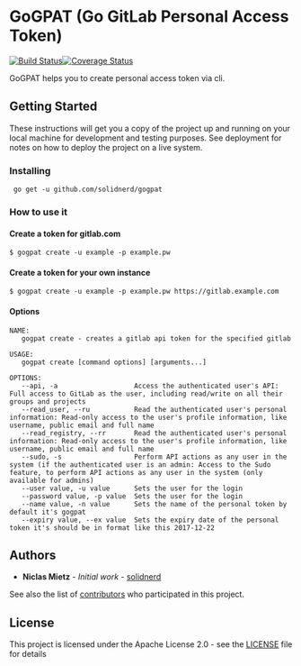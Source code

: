 # GoGPAT (Go GitLab Personal Access Token)
[![Build Status](https://travis-ci.org/solidnerd/gogpat.svg?branch=master)](https://travis-ci.org/solidnerd/gogpat)[![Coverage Status](https://coveralls.io/repos/github/solidnerd/gogpat/badge.svg?branch=master)](https://coveralls.io/github/solidnerd/gogpat?branch=master)

GoGPAT helps you to create personal access token via cli.

## Getting Started

These instructions will get you a copy of the project up and running on your local machine for development and testing purposes. See deployment for notes on how to deploy the project on a live system.


### Installing

```console
 go get -u github.com/solidnerd/gogpat
```

### How to use it

#### Create a token for gitlab.com

```console
$ gogpat create -u example -p example.pw
```

#### Create a token for your own instance

```console
$ gogpat create -u example -p example.pw https://gitlab.example.com
```

#### Options

```console
NAME:
   gogpat create - creates a gitlab api token for the specified gitlab

USAGE:
   gogpat create [command options] [arguments...]

OPTIONS:
   --api, -a                   Access the authenticated user's API: Full access to GitLab as the user, including read/write on all their groups and projects
   --read_user, --ru           Read the authenticated user's personal information: Read-only access to the user's profile information, like username, public email and full name
   --read_registry, --rr       Read the authenticated user's personal information: Read-only access to the user's profile information, like username, public email and full name
   --sudo, -s                  Perform API actions as any user in the system (if the authenticated user is an admin: Access to the Sudo feature, to perform API actions as any user in the system (only available for admins)
   --user value, -u value      Sets the user for the login
   --password value, -p value  Sets the user for the login
   --name value, -n value      Sets the name of the personal token by default it's gogpat
   --expiry value, --ex value  Sets the expiry date of the personal token it's should be in format like this 2017-12-22
```

## Authors

* **Niclas Mietz** - *Initial work* - [solidnerd](https://github.com/solidnerd)

See also the list of [contributors](https://github.com/your/project/contributors) who participated in this project.

## License

This project is licensed under the Apache License 2.0  - see the [LICENSE](LICENSE) file for details
